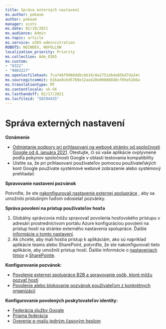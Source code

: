 ```yaml
---
title: Správa externých nastavení
ms.author: pebaum
author: pebaum
manager: scotv
ms.date: 02/10/2021
ms.audience: Admin
ms.topic: article
ms.service: o365-administration
ROBOTS: NOINDEX, NOFOLLOW
localization_priority: Priority
ms.collection: Adm_O365
ms.custom:
- "8322"
- "9003227"
ms.openlocfilehash: 7caf46f9988ddbcbb16c0a2751dbda85bd7da34c
ms.sourcegitcommit: 616ae0cbd5769e12ae428e00088840cf05e52b6a
ms.translationtype: MT
ms.contentlocale: sk-SK
ms.lasthandoff: 02/17/2021
ms.locfileid: "50294435"
---
```

# <a name="managing-external-settings"></a>Správa externých nastavení

**Oznámenie**

- [Odmietanie podpory pri prihlasovaní na webové stránky od spoločnosti Google od 4. januára 2021](https://docs.microsoft.com/azure/active-directory/external-identities/google-federation?WT.mc_id=Portal-Microsoft_Azure_Support#deprecation-of-webview-sign-in-support). Otestujte, či sú vaše aplikácie ovplyvnené podľa pokynov spoločnosti Google v oblasti testovania kompatibility
- Uistite sa, že pri prihlasovaní používateľov pomocou používateľských kont Google používate systémové webové zobrazenie alebo systémový prehliadač

**Spravovanie nastavení pozvánok**

Potvrďte, že ste [nakonfigurovali nastavenie externej spolupráce](https://docs.microsoft.com/azure/active-directory/external-identities/delegate-invitations?WT.mc_id=Portal-Microsoft_Azure_Support) , aby sa umožnilo príslušným ľuďom odosielať pozvánky.

**Správa povolení na prístup používateľov hosťa**

1. Globálny správcovia môžu spravovať povolenia hosťovského prístupu v adresári prostredníctvom portálu Azure konfiguráciou povolení na prístup hostí na stránke externého nastavenia spolupráce. Ďalšie [informácie o tomto nastavení](https://docs.microsoft.com/azure/active-directory/fundamentals/users-default-permissions?WT.mc_id=Portal-Microsoft_Azure_Support).
2. Ak chcete, aby mali hostia prístup k aplikáciám, ako sú napríklad aplikácie teams alebo SharePoint, potvrďte, že ste nakonfigurovali tieto aplikácie, aby umožnili prístup hostí. Ďalšie informácie o [nastaveniach tímov](https://docs.microsoft.com/microsoftteams/guest-access?WT.mc_id=Portal-Microsoft_Azure_Support) a [SharePointe](https://docs.microsoft.com/sharepoint/external-sharing-overview?WT.mc_id=Portal-Microsoft_Azure_Support).

**Konfigurovanie pozvánok:**

- [Povolenie externej spolupráce B2B a spravovanie osôb, ktoré môžu pozvať hostí](https://docs.microsoft.com/azure/active-directory/b2b/delegate-invitations?WT.mc_id=Portal-Microsoft_Azure_Support)
- [Povolenie alebo blokovanie pozvánok používateľom z konkrétnych organizácií](https://docs.microsoft.com/azure/active-directory/b2b/allow-deny-list?WT.mc_id=Portal-Microsoft_Azure_Support)

**Konfigurovanie povolených poskytovateľov identity:**

- [Federácia služby Google](https://docs.microsoft.com/azure/active-directory/b2b/google-federation?WT.mc_id=Portal-Microsoft_Azure_Support)
- [Priama federácia](https://docs.microsoft.com/azure/active-directory/b2b/direct-federation?WT.mc_id=Portal-Microsoft_Azure_Support)
- [Overenie e-mailu jedným časovým heslom](https://docs.microsoft.com/azure/active-directory/b2b/one-time-passcode?WT.mc_id=Portal-Microsoft_Azure_Support)
